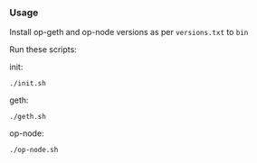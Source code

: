 ### Usage

Install op-geth and op-node versions as per `versions.txt` to `bin`

Run these scripts:

init:

```
./init.sh
```

geth:

```
./geth.sh
```

op-node:

```
./op-node.sh
```
